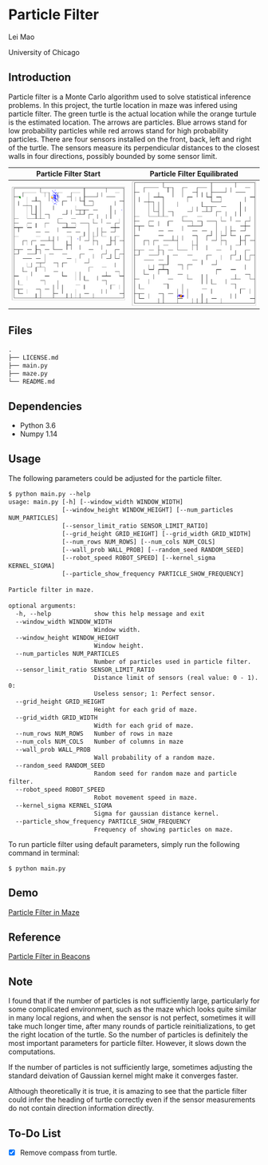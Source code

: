 # Particle Filter

Lei Mao

University of Chicago

## Introduction

Particle filter is a Monte Carlo algorithm used to solve statistical inference problems. In this project, the turtle location in maze was infered using particle filter. The green turtle is the actual location while the orange turtule is the estimated location. The arrows are particles. Blue arrows stand for low probability particles while red arrows stand for high probability particles. There are four sensors installed on the front, back, left and right of the turtle. The sensors measure its perpendicular distances to the closest walls in four directions, possibly bounded by some sensor limit. 

Particle Filter Start | Particle Filter Equilibrated
:-------------------------:|:-------------------------:
![](figures/particle_filter_start.png)  |  ![](figures/particle_filter_converged.png) 


## Files

```
.
├── LICENSE.md
├── main.py
├── maze.py
└── README.md
```

## Dependencies

* Python 3.6
* Numpy 1.14

## Usage

The following parameters could be adjusted for the particle filter.

```shell
$ python main.py --help
usage: main.py [-h] [--window_width WINDOW_WIDTH]
               [--window_height WINDOW_HEIGHT] [--num_particles NUM_PARTICLES]
               [--sensor_limit_ratio SENSOR_LIMIT_RATIO]
               [--grid_height GRID_HEIGHT] [--grid_width GRID_WIDTH]
               [--num_rows NUM_ROWS] [--num_cols NUM_COLS]
               [--wall_prob WALL_PROB] [--random_seed RANDOM_SEED]
               [--robot_speed ROBOT_SPEED] [--kernel_sigma KERNEL_SIGMA]
               [--particle_show_frequency PARTICLE_SHOW_FREQUENCY]

Particle filter in maze.

optional arguments:
  -h, --help            show this help message and exit
  --window_width WINDOW_WIDTH
                        Window width.
  --window_height WINDOW_HEIGHT
                        Window height.
  --num_particles NUM_PARTICLES
                        Number of particles used in particle filter.
  --sensor_limit_ratio SENSOR_LIMIT_RATIO
                        Distance limit of sensors (real value: 0 - 1). 0:
                        Useless sensor; 1: Perfect sensor.
  --grid_height GRID_HEIGHT
                        Height for each grid of maze.
  --grid_width GRID_WIDTH
                        Width for each grid of maze.
  --num_rows NUM_ROWS   Number of rows in maze
  --num_cols NUM_COLS   Number of columns in maze
  --wall_prob WALL_PROB
                        Wall probability of a random maze.
  --random_seed RANDOM_SEED
                        Random seed for random maze and particle filter.
  --robot_speed ROBOT_SPEED
                        Robot movement speed in maze.
  --kernel_sigma KERNEL_SIGMA
                        Sigma for gaussian distance kernel.
  --particle_show_frequency PARTICLE_SHOW_FREQUENCY
                        Frequency of showing particles on maze.
```

To run particle filter using default parameters, simply run the following command in terminal:

```shell
$ python main.py
```

## Demo

[Particle Filter in Maze](https://www.youtube.com/watch?v=NtXpJRQj3Pg&feature=youtu.be)


## Reference

[Particle Filter in Beacons](https://github.com/mjl/particle_filter_demo)


## Note

I found that if the number of particles is not sufficiently large, particularly for some complicated environment, such as the maze which looks quite similar in many local regions, and when the sensor is not perfect, sometimes it will take much longer time, after many rounds of particle reinitializations, to get the right location of the turtle. So the number of particles is definitely the most important parameters for particle filter. However, it slows down the computations.

If the number of particles is not sufficiently large, sometimes adjusting the standard deivation of Gaussian kernel might make it converges faster.

Although theoretically it is true, it is amazing to see that the particle filter could infer the heading of turtle correctly even if the sensor measurements do not contain direction information directly.

## To-Do List

- [x] Remove compass from turtle.